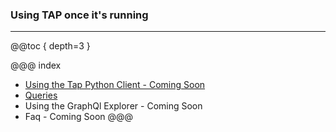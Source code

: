 ### Using TAP once it's running
---

@@toc { depth=3 }


@@@ index  
  * [Using the Tap Python Client - Coming Soon](tap_python_client.md)
  * [Queries](queries.md)
  * Using the GraphQl Explorer - Coming Soon
  * Faq - Coming Soon
@@@
